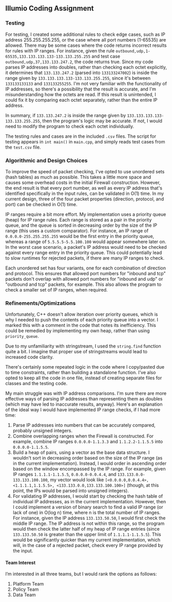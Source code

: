 ## Illumio Coding Assignment

### Testing
For testing, I created some additional rules to check edge cases, such as IP address 255.255.255.255,
or the case where all port numbers (1-65535) are allowed.  There may be some cases where the code returns incorrect results for rules with IP ranges.  For instance, given the rule `outbound,udp,1-65535,133.133.133.133-133.133.255.255`
and test case `outbound,udp,37,133.133.247.2`, the code  returns true.  Since my code parses IP addresses
into doubles, rather than checking each octet explicitly, it determines that `133.133.247.2` (parsed
into `133133247002`) is inside the range given by `133.133.133.133-133.133.255.255`, since it's between `133133133133`
and `133133255255`.  I'm not very familiar with the functionality of IP addresses, so there's a possibility that the
result is accurate, and I'm misunderstanding how the octets are read.  If this result is unintended, I could 
fix it by comparing each octet separately, rather than the entire IP address.

In summary, if `133.133.247.2` is inside the range given by `133.133.133.133-133.133.255.255`, then the program's logic
may be accurate.  If not, I would need to modify the program to check each octet individually.

The testing rules and cases are in the included `.csv` files.  The script for testing appears in `int main()` in `main.cpp`,
and simply reads test cases from the `test.csv` file.

### Algorithmic and Design Choices
To improve the speed of packet checking, I've opted to use unordered sets (hash tables) as much as possible.  This takes 
a little more space and causes some overhead costs in the initial Firewall construction.  However, the end result is that
every port number, as well as every IP address that's identified specifically in the input rules, can be validated in O(1)
time.  In my current design, three of the four packet properties (direction, protocol, and port) can be checked in O(1) time.

IP ranges require a bit more effort.  My implementation uses a priority queue (heap) for IP range rules.  Each range is
stored as a pair in the priority queue, and the queue is sorted in decreasing order by the size of the IP range (this
uses a custom comparator).  For instance, an IP range of `0.0.0.0-255.255.255.255` would be the first entry in the priority queue, whereas a range of `5.5.5.5-5.5.100.100` would appear somewhere later on.  In the worst case scenario, a packet's IP address would need to be checked against every range entry in the priority queue. This could potentially lead to slow runtimes for rejected packets, if there are many IP ranges to check.

Each unordered set has four variants, one for each combination of direction and protocol.  This ensures that allowed port
numbers for "inbound and tcp"  packets don't overlap with allowed port numbers for "inbound and udp" or "outbound and tcp"
packets, for example.  This also allows the program to check a smaller set of IP ranges, when required.

### Refinements/Optimizations
Unfortunately, C++ doesn't allow iteration over priority queues, which is why I needed to push the contents of each priority queue into a vector.  I marked this with a comment in the code that notes its inefficiency.  This could be remedied by implementing my own heap, rather than using `priority_queue`.

Due to my unfamiliarity with stringstream, I used the `string.find` function quite a bit.  I imagine that proper use of 
stringstreams would lead to increased code clarity.

There's certainly some repeated logic in the code where I copy/pasted due to time constraints, rather than building a 
standalone function.  I've also opted to keep all the code in one file, instead of creating separate files for classes
and the testing code.

My main struggle was with IP address comparisons.  I'm sure there are more effective ways of parsing IP addresses than representing them as doubles (which may have led to inaccurate results, anyway).  Here's an explanation of the ideal
way I would have implemented IP range checks, if I had more time:

1. Parse IP addresses into numbers that can be accurately compared, probably unsigned integers.
2. Combine overlapping ranges when the Firewall is constructed.  For example, combine IP ranges `0.0.0.0-1.1.3.3` and `1.1.2.2-1.1.5.5` into `0.0.0.0-1.1.5.5`.
3. Build a heap of pairs, using a vector as the base data structure.  I wouldn't sort in decreasing order based on
the size of the IP range (as in the current implementation).  Instead, I would order in ascending order based on the
window encompassed by the IP range.  For example, given IP ranges `1.1.1.1-1.1.5.5`, `0.0.0.0-0.0.4.4`, and `133.133.0.0-133.133.100.100`, my vector would look like
`[<0.0.0.0,0.0.4.4>, <1.1.1.1,1.1.5.5>, <133.133.0.0,133.133.100.100>]` (though, at this point, the IPs would be parsed into unsigned integers).
4. For validating IP addresses, I would start by checking the hash table of individual IP addresses, as in the current
implementation.  However, then I could implement a version of binary search to find a valid IP range (or lack of one) in
O(log n) time, where n is the total number of IP ranges.  For instance, given the IP address `133.133.50.50`, I would first check the middle IP range.  The IP address is not within this range, so the program would then check the latter half of my heap of IP range entries (since `133.133.50.50` is greater than the upper limit of  `1.1.1.1-1.1.5.5`).  This would be significantly quicker than my current implementation, which will, in the case of a rejected packet, check every IP range provided by the input.


#### Team Interest
I’m interested in all three teams, but I would rank the options as follows:
1.	Platform Team
2.	Policy Team 
3.	Data Team

